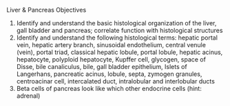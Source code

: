 Liver & Pancreas
Objectives
1. Identify and understand the basic histological organization of the liver, gall bladder and pancreas; correlate function with histological structures
2. Identify and understand the following histological terms: hepatic portal vein, hepatic artery branch, sinusoidal endothelium, central venule (vein), portal triad, classical hepatic lobule, portal lobule, hepatic acinus, hepatocyte, polyploid hepatocyte, Kupffer cell, glycogen, space of Disse, bile canaliculus, bile, gall bladder epithelium, Islets of Langerhans, pancreatic acinus, lobule, septa, zymogen granules, centroacinar cell, intercalated duct, intralobular and interlobular ducts
3. Beta cells of pancreas look like which other endocrine cells (hint: adrenal)

